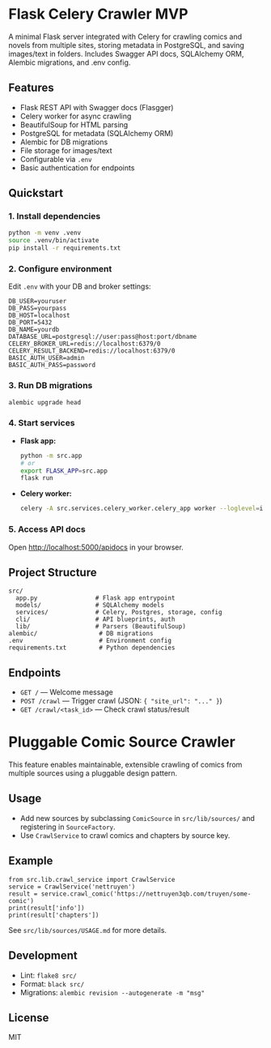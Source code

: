 # Flask Celery Crawler MVP

A minimal Flask server integrated with Celery for crawling comics and novels from multiple sites, storing metadata in PostgreSQL, and saving images/text in folders. Includes Swagger API docs, SQLAlchemy ORM, Alembic migrations, and .env config.

## Features
- Flask REST API with Swagger docs (Flasgger)
- Celery worker for async crawling
- BeautifulSoup for HTML parsing
- PostgreSQL for metadata (SQLAlchemy ORM)
- Alembic for DB migrations
- File storage for images/text
- Configurable via `.env`
- Basic authentication for endpoints

## Quickstart

### 1. Install dependencies
```sh
python -m venv .venv
source .venv/bin/activate
pip install -r requirements.txt
```

### 2. Configure environment
Edit `.env` with your DB and broker settings:
```
DB_USER=youruser
DB_PASS=yourpass
DB_HOST=localhost
DB_PORT=5432
DB_NAME=yourdb
DATABASE_URL=postgresql://user:pass@host:port/dbname
CELERY_BROKER_URL=redis://localhost:6379/0
CELERY_RESULT_BACKEND=redis://localhost:6379/0
BASIC_AUTH_USER=admin
BASIC_AUTH_PASS=password
```

### 3. Run DB migrations
```sh
alembic upgrade head
```

### 4. Start services
- **Flask app:**
  ```sh
  python -m src.app
  # or
  export FLASK_APP=src.app
  flask run
  ```
- **Celery worker:**
  ```sh
  celery -A src.services.celery_worker.celery_app worker --loglevel=info
  ```

### 5. Access API docs
Open [http://localhost:5000/apidocs](http://localhost:5000/apidocs) in your browser.

## Project Structure
```
src/
  app.py                # Flask app entrypoint
  models/               # SQLAlchemy models
  services/             # Celery, Postgres, storage, config
  cli/                  # API blueprints, auth
  lib/                  # Parsers (BeautifulSoup)
alembic/                 # DB migrations
.env                     # Environment config
requirements.txt         # Python dependencies
```

## Endpoints
- `GET /` — Welcome message
- `POST /crawl` — Trigger crawl (JSON: `{ "site_url": "..." }`)
- `GET /crawl/<task_id>` — Check crawl status/result

# Pluggable Comic Source Crawler

This feature enables maintainable, extensible crawling of comics from multiple sources using a pluggable design pattern.

## Usage

- Add new sources by subclassing `ComicSource` in `src/lib/sources/` and registering in `SourceFactory`.
- Use `CrawlService` to crawl comics and chapters by source key.

## Example

```
from src.lib.crawl_service import CrawlService
service = CrawlService('nettruyen')
result = service.crawl_comic('https://nettruyen3qb.com/truyen/some-comic')
print(result['info'])
print(result['chapters'])
```

See `src/lib/sources/USAGE.md` for more details.

## Development
- Lint: `flake8 src/`
- Format: `black src/`
- Migrations: `alembic revision --autogenerate -m "msg"`

## License
MIT
